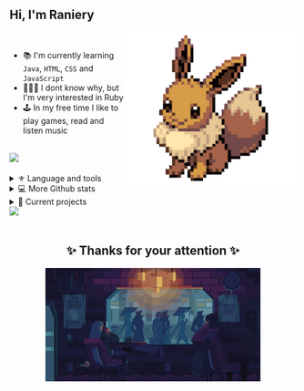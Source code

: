 <!--Introdution-->
<h2>Hi, I'm Raniery</h2>
<img align='right' src="https://raw.githubusercontent.com/Ranieeery/Ranieeery/main/eevee_pixelart.gif" width="300"></h2>
</br>

- 📚 I'm currently learning `Java`, `HTML`, `CSS` and `JavaScript`
- 👨🏻‍💻 I dont know why, but I'm very interested in Ruby
- 🕹 In my free time I like to play games, read and listen music
</br>

<!--Github stats-->
<div align="left">
  <img height="140em" src="https://github-readme-stats.vercel.app/api/top-langs/?username=Ranieeery&layout=compact&langs_count=7&text_color=ffffff&theme=radical"/></br>
</div>
</br>


<!--Toggle list-->
<details> 
  <summary> ⚜ Language and tools </summary> 
   <h3>Languages</h3>
  
   ![C++](https://img.shields.io/badge/c++-%2300599C.svg?style=for-the-badge&logo=c%2B%2B&logoColor=white)
   ![CSS3](https://img.shields.io/badge/css3-%231572B6.svg?style=for-the-badge&logo=css3&logoColor=white)
   ![HTML5](https://img.shields.io/badge/html5-%23E34F26.svg?style=for-the-badge&logo=html5&logoColor=white)
   ![Java](https://img.shields.io/badge/java-%23ED8B00.svg?style=for-the-badge&logo=java&logoColor=white)
   ![JavaScript](https://img.shields.io/badge/javascript-%23323330.svg?style=for-the-badge&logo=javascript&logoColor=%23F7DF1E)
   ![LaTeX](https://img.shields.io/badge/latex-%23008080.svg?style=for-the-badge&logo=latex&logoColor=white)
   ![Markdown](https://img.shields.io/badge/markdown-%23000000.svg?style=for-the-badge&logo=markdown&logoColor=white)
   ![Python](https://img.shields.io/badge/python-3670A0?style=for-the-badge&logo=python&logoColor=ffdd54)
   </br>
   <h3>Databases and hosts</h3>
  
   ![AWS](https://img.shields.io/badge/AWS-%23FF9900.svg?style=for-the-badge&logo=amazon-aws&logoColor=white)
   </br>
   <h3>Frameworks and libraries</h3>
  
  ![Anaconda](https://img.shields.io/badge/Anaconda-%2344A833.svg?style=for-the-badge&logo=anaconda&logoColor=white)
  ![Arduino](https://img.shields.io/badge/-Arduino-00979D?style=for-the-badge&logo=Arduino&logoColor=white)
   </br>
  <h3>IDEs/Code editors</h3>
  
  ![IntelliJ IDEA](https://img.shields.io/badge/IntelliJIDEA-000000.svg?style=for-the-badge&logo=intellij-idea&logoColor=white)
  ![Jupyter Notebook](https://img.shields.io/badge/jupyter-%23FA0F00.svg?style=for-the-badge&logo=jupyter&logoColor=white)
  ![PyCharm](https://img.shields.io/badge/pycharm-143?style=for-the-badge&logo=pycharm&logoColor=black&color=black&labelColor=green)
  ![Replit](https://img.shields.io/badge/Replit-DD1200?style=for-the-badge&logo=Replit&logoColor=white)
  ![Visual Studio Code](https://img.shields.io/badge/Visual%20Studio%20Code-0078d7.svg?style=for-the-badge&logo=visual-studio-code&logoColor=white)
  </br>
  <h3>Softwares and tools</h3>
  
  ![Adobe Photoshop](https://img.shields.io/badge/adobe%20photoshop-%2331A8FF.svg?style=for-the-badge&logo=adobe%20photoshop&logoColor=white)
  ![Git](https://img.shields.io/badge/git-%23F05033.svg?style=for-the-badge&logo=git&logoColor=white)
  ![GitHub](https://img.shields.io/badge/github-%23121011.svg?style=for-the-badge&logo=github&logoColor=white)
  ![Microsoft Office](https://img.shields.io/badge/Microsoft_Office-D83B01?style=for-the-badge&logo=microsoft-office&logoColor=white)
  ![Notion](https://img.shields.io/badge/Notion-%23000000.svg?style=for-the-badge&logo=notion&logoColor=white)
  ![Power Bi](https://img.shields.io/badge/power_bi-F2C811?style=for-the-badge&logo=powerbi&logoColor=black)
  </br>
  <h3>Operational System</h3>
  
  ![Android](https://img.shields.io/badge/Android-3DDC84?style=for-the-badge&logo=android&logoColor=white)
  ![Kali](https://img.shields.io/badge/Kali-268BEE?style=for-the-badge&logo=kalilinux&logoColor=white)
  ![Lubuntu](https://img.shields.io/badge/-Lubuntu-%230065C2?style=for-the-badge&logo=lubuntu&logoColor=white)
  ![Ubuntu](https://img.shields.io/badge/Ubuntu-E95420?style=for-the-badge&logo=ubuntu&logoColor=white)
  ![Windows](https://img.shields.io/badge/Windows-0078D6?style=for-the-badge&logo=windows&logoColor=white)
  </br>
</details>

<details> 
  <summary> 💻 More Github stats</summary>
  <br/>
    <div align="center">
     <img alt="DenverCoder1's Github Stats" src="https://github-readme-stats.vercel.app/api?username=ranieeery&show_icons=true&text_color=ffffff&theme=radical&include_all_commits=true&count_private=true" height="160em"/></a>
     <img alt="DenverCoder1's Github Stats" src="https://streak-stats.demolab.com?user=Ranieeery&dates=ffffff&theme=radical&date_format=j%20M%5B%20Y%5D" height="160em"/></a>
     </div>
</details>

<details> 
  <summary> 🚀 Current projects </summary>
  <br/>
  <a href="https://github.com/Ranieeery/Game-indev-Java"><img width="278" src="https://denvercoder1-github-readme-stats.vercel.app/api/pin/?username=Ranieeery&repo=Game-indev-Java&theme=react&bg_color=191B25&title_color=9E00C0&hide_border=true&icon_color=F8D866&show_icons=false" alt="github-readme-streak-stats"></a>
  <br/>
</details>

<div align="left">
<img height="100em" src="https://spotify-github-profile.vercel.app/api/view?uid=21ewv2m2bdpfh7ce64v6x2dta&cover_image=true&theme=natemoo-re&bar_color=9e00c0&bar_color_cover=false"/>
<div/>
</br>


<div align="center"><h2>✨ Thanks for your attention ✨</h2></div>
<p align="center">
<a href="https://www.behance.net/gallery/36569841/Coffee-in-rain-gif-animation" target="blank"><img align="center" src="https://raw.githubusercontent.com/Ranieeery/Ranieeery/main/VERYCOOLGIF_byKirokaze.gif" alt="Rain gif" height="75%" width="75%" /></a>
</p>















<!--![Visitor Count](https://visitor-badge-reloaded.herokuapp.com/badge?page_id=ranieeery-visitor-badge-reloaded&color=9E00C0&lcolor=&style=for-the-badge&logo=Github&logoColor=white&custom=CNT%20Views&text=&color=ffffff&cache=on)
<!--Gif typing->
<h2><img src="https://readme-typing-svg.demolab.com?font=Fira+Code&size=15&pause=1000&color=9E00C0&width=435&height=35&lines=Hi+devs%2C+im+dev+to" width="600">
[![Typing SVG](https://readme-typing-svg.demolab.com?font=Share+Tech+Mono&duration=250&pause=1000&color=9E00C0&background=661EFF00&vCenter=true&width=550&height=30&lines=Iniciando.;Iniciando..;Iniciando...;%E2%80%8E+---+..+%E2%80%8E+%E2%80%8E+%E2%80%8E++--.+.-+-...+..;Hello+World!;Hello+World!+Seja+bem-vindo(a);Hello+World!+Seja+bem-vindo(a);Eu+me+chamo+Raniery+Meireles+Goulart;Eu+me+chamo+Raniery+Meireles+Goulart;Eu+me+chamo+Raniery+Meireles+Goulart;+%E2%80%8E--.+.-+-...+..+--..--++%E2%80%8E+%E2%80%8E+...+.-+.-..+...-+.;Atualmente+estou+cursando+Ci%C3%AAncia+da+Computa%C3%A7%C3%A3o;Atualmente+estou+cursando+Ci%C3%AAncia+da+Computa%C3%A7%C3%A3o;Atualmente+estou+cursando+Ci%C3%AAncia+da+Computa%C3%A7%C3%A3o;Finalizando.;Finalizando..;Finalizando...;.+.++%3A+-++_+.%3A)](https://git.io/typing-svg)
